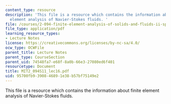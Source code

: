 ```yaml
---
content_type: resource
description: 'This file is a resource which contains the information about finite
  element analysis of Navier-Stokes fluids. '
file: /courses/2-094-finite-element-analysis-of-solids-and-fluids-ii-spring-2011/95700fb9390846891e38b57bf75149e2_MIT2_094S11_lec16.pdf
file_type: application/pdf
learning_resource_types:
- Lecture Notes
license: https://creativecommons.org/licenses/by-nc-sa/4.0/
ocw_type: OCWFile
parent_title: Lecture Notes
parent_type: CourseSection
parent_uid: 74548fa7-e68f-8a0b-66e3-27080ed6f401
resourcetype: Document
title: MIT2_094S11_lec16.pdf
uid: 95700fb9-3908-4689-1e38-b57bf75149e2
---
```

This file is a resource which contains the information about finite element analysis of Navier-Stokes fluids. 